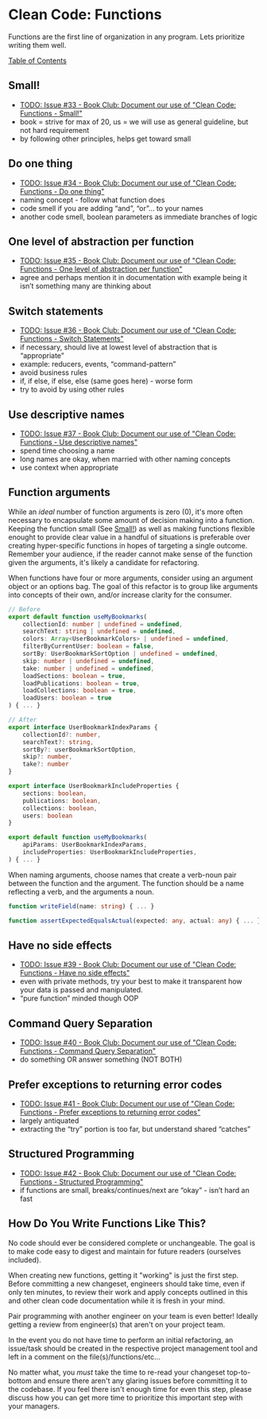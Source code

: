 # Clean Code: Functions

Functions are the first line of organization in any program. Lets prioritize writing them well.

[Table of Contents](../CLEAN-CODE.md)

## Small!

-   [TODO: Issue #33 - Book Club: Document our use of "Clean Code: Functions - Small!"](https://github.com/AndcultureCode/AndcultureCode/issues/33)
-   book = strive for max of 20, us = we will use as general guideline, but not hard requirement
-   by following other principles, helps get toward small

## Do one thing

-   [TODO: Issue #34 - Book Club: Document our use of "Clean Code: Functions - Do one thing"](https://github.com/AndcultureCode/AndcultureCode/issues/34)
-   naming concept - follow what function does
-   code smell if you are adding “and”, “or”... to your names
-   another code smell, boolean parameters as immediate branches of logic

## One level of abstraction per function

-   [TODO: Issue #35 - Book Club: Document our use of "Clean Code: Functions - One level of abstraction per function"](https://github.com/AndcultureCode/AndcultureCode/issues/35)
-   agree and perhaps mention it in documentation with example being it isn’t something many are thinking about

## Switch statements

-   [TODO: Issue #36 - Book Club: Document our use of "Clean Code: Functions - Switch Statements"](https://github.com/AndcultureCode/AndcultureCode/issues/36)
-   if necessary, should live at lowest level of abstraction that is “appropriate”
-   example: reducers, events, “command-pattern”
-   avoid business rules
-   if, if else, if else, else (same goes here) - worse form
-   try to avoid by using other rules

## Use descriptive names

-   [TODO: Issue #37 - Book Club: Document our use of "Clean Code: Functions - Use descriptive names"](https://github.com/AndcultureCode/AndcultureCode/issues/37)
-   spend time choosing a name
-   long names are okay, when married with other naming concepts
-   use context when appropriate

## Function arguments

While an _ideal_ number of function arguments is zero (0), it's more often necessary to encapsulate some amount of decision making into a function.
Keeping the function small (See [Small!](#Small!)) as well as making functions flexible enought to provide clear value in a handful of situations is preferable over creating hyper-specific functions in hopes of targeting a single outcome. Remember your audience, if the reader cannot make sense of the function given the arguments, it's likely a candidate for refactoring.

When functions have four or more arguments, consider using an argument object or an options bag. The goal of this refactor is to group like arguments into concepts of their own, and/or increase clarity for the consumer.

```TypeScript
// Before
export default function useMyBookmarks(
    collectionId: number | undefined = undefined,
    searchText: string | undefined = undefined,
    colors: Array<UserBookmarkColors> | undefined = undefined,
    filterByCurrentUser: boolean = false,
    sortBy: UserBookmarkSortOption | undefined = undefined,
    skip: number | undefined = undefined,
    take: number | undefined = undefined,
    loadSections: boolean = true,
    loadPublications: boolean = true,
    loadCollections: boolean = true,
    loadUsers: boolean = true
) { ... }

// After
export interface UserBookmarkIndexParams {
    collectionId?: number,
    searchText?: string,
    sortBy?: userBookmarkSortOption,
    skip?: number,
    take?: number
}

export interface UserBookmarkIncludeProperties {
    sections: boolean,
    publications: boolean,
    collections: boolean,
    users: boolean
}

export default function useMyBookmarks(
    apiParams: UserBookmarkIndexParams,
    includeProperties: UserBookmarkIncludeProperties,
) { ... }

```

When naming arguments, choose names that create a verb-noun pair between the function and the argument. The function should be a name reflecting a verb, and the arguments a noun.

```TypeScript
function writeField(name: string) { ... }

function assertExpectedEqualsActual(expected: any, actual: any) { ... }
```

## Have no side effects

-   [TODO: Issue #39 - Book Club: Document our use of "Clean Code: Functions - Have no side effects"](https://github.com/AndcultureCode/AndcultureCode/issues/39)
-   even with private methods, try your best to make it transparent how your data is passed and manipulated.
-   “pure function” minded though OOP

## Command Query Separation

-   [TODO: Issue #40 - Book Club: Document our use of "Clean Code: Functions - Command Query Separation"](https://github.com/AndcultureCode/AndcultureCode/issues/40)
-   do something OR answer something (NOT BOTH)

## Prefer exceptions to returning error codes

-   [TODO: Issue #41 - Book Club: Document our use of "Clean Code: Functions - Prefer exceptions to returning error codes"](https://github.com/AndcultureCode/AndcultureCode/issues/41)
-   largely antiquated
-   extracting the “try” portion is too far, but understand shared “catches”

## Structured Programming

-   [TODO: Issue #42 - Book Club: Document our use of "Clean Code: Functions - Structured Programming"](https://github.com/AndcultureCode/AndcultureCode/issues/42)
-   if functions are small, breaks/continues/next are “okay” - isn’t hard an fast

## How Do You Write Functions Like This?

No code should ever be considered complete or unchangeable. The goal is to make code easy to digest and maintain for future readers (ourselves included).

When creating new functions, getting it "working" is just the first step. Before committing a new changeset, engineers should take time, even if only ten minutes, to review their work and apply concepts outlined in this and other clean code documentation while it is fresh in your mind.

Pair programming with another engineer on your team is even better! Ideally getting a review from engineer(s) that aren't on your project team.

In the event you do not have time to perform an initial refactoring, an issue/task should be created in the respective project management tool and left in a comment on the file(s)/functions/etc...

No matter what, you _must_ take the time to re-read your changeset top-to-bottom and ensure there aren't any glaring issues before committing it to the codebase. If you feel there isn't enough time for even this step, please discuss how you can get more time to prioritize this important step with your managers.
